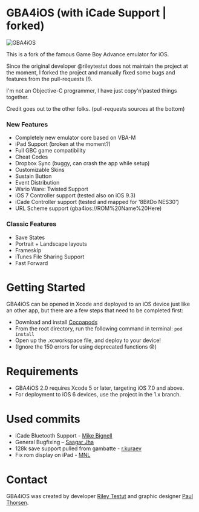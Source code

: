 GBA4iOS (with iCade Support | forked)
===========

![GBA4iOS](http://gba4iosapp.com/images/download/gba4ios2_devices.png)

This is a fork of the famous Game Boy Advance emulator for iOS.

Since the original developer @rileytestut does not maintain the project at the moment, I forked the project and manually fixed some bugs and features from the pull-requests (!).

I'm not an Objective-C programmer, I have just copy'n'pasted things together.

Credit goes out to the other folks. (pull-requests sources at the bottom)

### New Features ###

- Completely new emulator core based on VBA-M  
- iPad Support (broken at the moment?)
- Full GBC game compatibility
- Cheat Codes
- Dropbox Sync (buggy, can crash the app while setup)
- Customizable Skins
- Sustain Button
- Event Distribution
- Wario Ware: Twisted Support
- iOS 7 Controller support (tested also on iOS 9.3)
- iCade Controller support (tested and mapped for '8BitDo NES30')
- URL Scheme support (gba4ios://ROM%20Name%20Here)

### Classic Features ###

- Save States  
- Portrait + Landscape layouts  
- Frameskip  
- iTunes File Sharing Support  
- Fast Forward  

Getting Started
================

GBA4iOS can be opened in Xcode and deployed to an iOS device just like an other app, but there are a few steps that need to be completed first:

- Download and install [Cocoapods](http://cocoapods.org/)  
- From the root directory, run the following command in terminal:
`pod install`  
- Open up the .xcworkspace file, and deploy to your device!
- (Ignore the 150 errors for using deprecated functions 😰)

Requirements
=============

- GBA4iOS 2.0 requires Xcode 5 or later, targeting iOS 7.0 and above.  
- For deployment to iOS 6 devices, use the project in the 1.x branch.

Used commits
=============

- iCade Bluetooth Support - [Mike Bignell](https://bitbucket.org/mikezs/gba4ios/commits/a1bfba5c1e939b0681a927a6c704bc88c5751edc?at=master)
- General Bugfixing – [Saagar Jha](https://bitbucket.org/saagarjha/gba4ios/commits/e30bebc8f3385498f167290ded608993db0d4714?at=master)
- 128k save support pulled from gambatte - [r.kuraev](https://bitbucket.org/naorunaoru/gba4ios/commits/c0ac55903afdb8d681e8331fa6ca12e5caacdb14?at=master)
- Fix rom display on iPad - [MNL](https://bitbucket.org/MNL/gba4ios/commits/516b1bc6d3ee27fe750468eaf2a94346a2193bb8?at=master)


Contact
========

GBA4iOS was created by developer [Riley Testut](http://twitter.com/rileytestut) and graphic designer [Paul Thorsen](http://twitter.com/pau1thor).
